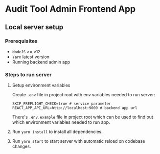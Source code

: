 # Audit Tool Admin Frontend App

## Local server setup

### Prerequisites
* `NodeJS` >= v12
* `Yarn` latest version
* Running backend admin app

### Steps to run server

1. Setup environment variables

    Create `.env` file in project root with env variables needed to run server:
    
    ```dotenv
    SKIP_PREFLIGHT_CHECK=true # service parameter
    REACT_APP_API_URL=http://localhost:9000 # backend app url
    ``` 
    
    There's `.env.example` file in project root which can be used to find out which
    environment variables needed to run app.
    
2. Run `yarn install` to install all dependencies.
3. Run `yarn start` to start server with automatic reload on codebase changes. 
